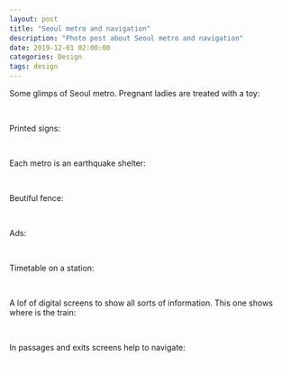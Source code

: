 ```yaml
---
layout: post
title: "Seoul metro and navigation"
description: "Photo post about Seoul metro and navigation"
date: 2019-12-01 02:00:00
categories: Design
tags: design
---
```


Some glimps of Seoul metro. Pregnant ladies are treated with a toy:

<img src="/assets/images/lazy.png" alt="translation in navigation system signs" data-echo="/blog_img/seoul/seat.jpeg">



Printed signs:

<img src="/assets/images/lazy.png" alt="translation in navigation system signs" data-echo="/blog_img/seoul/sign1.jpeg">

<img src="/assets/images/lazy.png" alt="translation in navigation system signs" data-echo="/blog_img/seoul/signs2.jpeg">



Each metro is an earthquake shelter:

<img src="/assets/images/lazy.png" alt="translation in navigation system signs" data-echo="/blog_img/seoul/signs-earthquake.jpeg">



Beutiful fence:

<img src="/assets/images/lazy.png" alt="translation in navigation system signs" data-echo="/blog_img/seoul/fence.jpeg">



Ads:

<img src="/assets/images/lazy.png" alt="translation in navigation system signs" data-echo="/blog_img/seoul/ads.jpeg">

Timetable on a station:

<img src="/assets/images/lazy.png" alt="translation in navigation system signs" data-echo="/blog_img/seoul/timetable.jpeg">



A lof of digital screens to show all sorts of information. This one shows where is the train:

<img src="/assets/images/lazy.png" alt="translation in navigation system signs" data-echo="/blog_img/seoul/timeremain.jpeg">



In passages and exits screens help to navigate:

<img src="/assets/images/lazy.png" alt="translation in navigation system signs" data-echo="/blog_img/seoul/signs-exit.jpeg">

<img src="/assets/images/lazy.png" alt="translation in navigation system signs" data-echo="/blog_img/seoul/signs-exit-2.jpeg">